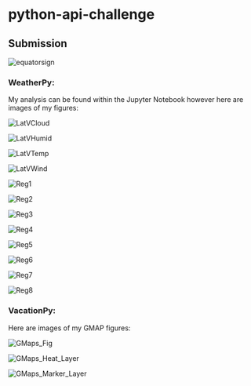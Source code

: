 # python-api-challenge

## Submission

![equatorsign](/Images/equatorsign.png)

### WeatherPy:

My analysis can be found within the Jupyter Notebook however here are images of my figures:

![LatVCloud](/WeatherPy/Images/LatVCloud.PNG)

![LatVHumid](/WeatherPy/Images/LatVHumid.PNG)

![LatVTemp](/WeatherPy/Images/LatVTemp.PNG)

![LatVWind](/WeatherPy/Images/LatVWind.PNG)

![Reg1](/WeatherPy/Images/Reg1.PNG)

![Reg2](/WeatherPy/Images/Reg2.PNG)

![Reg3](/WeatherPy/Images/Reg3.PNG)

![Reg4](/WeatherPy/Images/Reg4.PNG)

![Reg5](/WeatherPy/Images/Reg5.PNG)

![Reg6](/WeatherPy/Images/Reg6.PNG)

![Reg7](/WeatherPy/Images/Reg7.PNG)

![Reg8](/WeatherPy/Images/Reg8.PNG)


### VacationPy:

Here are images of my GMAP figures:

![GMaps_Fig](/VacationPy/Images/GMaps_Fig.PNG)

![GMaps_Heat_Layer](/VacationPy/Images/GMaps_Heat_Layer.PNG)

![GMaps_Marker_Layer](/VacationPy/Images/GMaps_Marker_Layer.PNG)